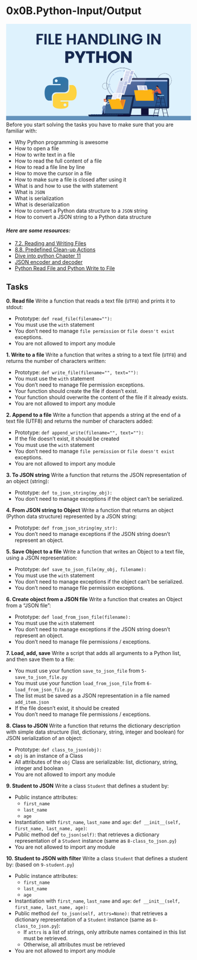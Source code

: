 # 0x0B.Python-Input/Output
![](1.png)
Before you start solving the tasks you have to make sure that you are familiar with:
- Why Python programming is awesome
- How to open a file
- How to write text in a file
- How to read the full content of a file
- How to read a file line by line
- How to move the cursor in a file
- How to make sure a file is closed after using it
- What is and how to use the with statement
- What is `JSON`
- What is serialization
- What is deserialization
- How to convert a Python data structure to a `JSON` string
- How to convert a JSON string to a Python data structure

#### ***Here are some resources:***
- [7.2. Reading and Writing Files](https://docs.python.org/3/tutorial/inputoutput.html#reading-and-writing-files)
- [8.8. Predefined Clean-up Actions](https://docs.python.org/3/tutorial/errors.html#predefined-clean-up-actions)
- [Dive into python Chapter 11](https://histo.ucsf.edu/BMS270/diveintopython3-r802.pdf)
- [ JSON encoder and decoder](https://docs.python.org/3/library/json.html)
- [Python Read File and Python Write to File](https://techvidvan.com/tutorials/python-file-read-write/)

## Tasks

**0. Read file**
Write a function that reads a text file (`UTF8`) and prints it to stdout:

- Prototype: `def read_file(filename=""):`
- You must use the `with` statement
- You don’t need to manage `file permission` or `file doesn't exist` exceptions.
- You are not allowed to import any module


**1. Write to a file**
Write a function that writes a string to a text file (`UTF8`) and returns the number of characters written:

- Prototype: `def write_file(filename="", text=""):`
- You must use the `with` statement
- You don’t need to manage file permission exceptions.
- Your function should create the file if doesn’t exist.
- Your function should overwrite the content of the file if it already exists.
- You are not allowed to import any module

**2. Append to a file**
Write a function that appends a string at the end of a text file (UTF8) and returns the number of characters added:

- Prototype: `def append_write(filename="", text=""):`
- If the file doesn’t exist, it should be created
- You must use the `with` statement
- You don’t need to manage `file permission` or `file doesn't exist` exceptions.
- You are not allowed to import any module

**3. To JSON string**
Write a function that returns the JSON representation of an object (string):

- Prototype: `def to_json_string(my_obj):`
- You don’t need to manage exceptions if the object can’t be serialized.

**4. From JSON string to Object**
Write a function that returns an object (Python data structure) represented by a JSON string:

- Prototype: `def from_json_string(my_str):`
- You don’t need to manage exceptions if the JSON string doesn’t represent an object.

**5. Save Object to a file**
Write a function that writes an Object to a text file, using a JSON representation:

- Prototype: `def save_to_json_file(my_obj, filename):`
- You must use the `with` statement
- You don’t need to manage exceptions if the object can’t be serialized.
- You don’t need to manage file permission exceptions.

**6. Create object from a JSON file**
Write a function that creates an Object from a “JSON file”:

- Prototype: `def load_from_json_file(filename):`
- You must use the `with` statement
- You don’t need to manage exceptions if the JSON string doesn’t represent an object.
- You don’t need to manage file permissions / exceptions.

**7. Load, add, save**
Write a script that adds all arguments to a Python list, and then save them to a file:

- You must use your function `save_to_json_file` from `5-save_to_json_file.py`
- You must use your function `load_from_json_file` from `6-load_from_json_file.py`
- The list must be saved as a JSON representation in a file named `add_item.json`
- If the file doesn’t exist, it should be created
- You don’t need to manage file permissions / exceptions.

**8. Class to JSON**
Write a function that returns the dictionary description with simple data structure (list, dictionary, string, integer and boolean) for JSON serialization of an object:

- Prototype: `def class_to_json(obj):`
- `obj` is an instance of a Class
- All attributes of the `obj` Class are serializable: list, dictionary, string, integer and boolean
- You are not allowed to import any module

**9. Student to JSON**
Write a class `Student` that defines a student by:

- Public instance attributes:
    -   `first_name`
    -   `last_name`
    -   `age`
- Instantiation with `first_name`, `last_name` and `age`: d`ef __init__(self, first_name, last_name, age)`:
- Public method def `to_json(self)`: that retrieves a dictionary representation of a `Student` instance (same as `8-class_to_json.py`)
- You are not allowed to import any module

**10. Student to JSON with filter**
Write a class `Student` that defines a student by: (based on `9-student.py`)

- Public instance attributes:
    -   `first_name`
    -   `last_name`
    -   `age`
- Instantiation with `first_name`, `last_name` and `age`: `def __init__(self, first_name, last_name, age):`
- Public method `def to_json(self, attrs=None):` that retrieves a dictionary representation of a `Student` instance (same as `8-class_to_json.py`):
    -   If `attrs` is a list of strings, only attribute names contained in this list must be retrieved.
    -   Otherwise, all attributes must be retrieved
- You are not allowed to import any module

